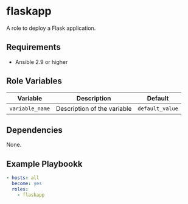 # flaskapp

A role to deploy a Flask application.

## Requirements

- Ansible 2.9 or higher

## Role Variables

| Variable | Description | Default |
|----------|-------------|---------|
| `variable_name` | Description of the variable | `default_value` |

## Dependencies

None.

## Example Playbookk

```yaml
- hosts: all
  become: yes
  roles:
    - flaskapp 
